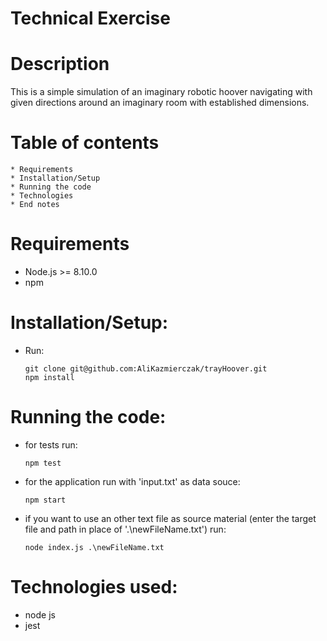 # Technical Exercise

# Description
This is a simple simulation of an imaginary robotic hoover navigating with given directions around an imaginary room with established dimensions.

# Table of contents
    * Requirements
    * Installation/Setup
    * Running the code
    * Technologies
    * End notes
# Requirements
- Node.js >= 8.10.0
- npm
# Installation/Setup:
- Run:
    ```
    git clone git@github.com:AliKazmierczak/trayHoover.git
    npm install
    ```
# Running the code:
- for tests run:
    ```
    npm test
    ```
- for the application run with 'input.txt' as data souce:
    ```
    npm start 
    ```
- if you want to use an other text file as source material (enter the target file and path in place of '.\newFileName.txt') run:
    ```
    node index.js .\newFileName.txt
    ```

# Technologies used:
- node js
- jest
